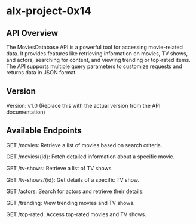 # alx-project-0x14
## API Overview
The MoviesDatabase API is a powerful tool for accessing movie-related data. It provides features like retrieving information on movies, TV shows, and actors, searching for content, and viewing trending or top-rated items. The API supports multiple query parameters to customize requests and returns data in JSON format.

## Version
Version: v1.0 (Replace this with the actual version from the API documentation)

## Available Endpoints
GET /movies: Retrieve a list of movies based on search criteria.

GET /movies/{id}: Fetch detailed information about a specific movie.

GET /tv-shows: Retrieve a list of TV shows.

GET /tv-shows/{id}: Get details of a specific TV show.

GET /actors: Search for actors and retrieve their details.

GET /trending: View trending movies and TV shows.

GET /top-rated: Access top-rated movies and TV shows.
